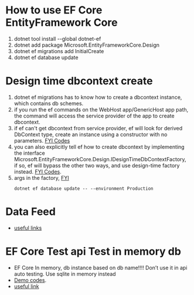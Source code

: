 # How to use EF Core EntityFramework Core
1. dotnet tool install --global dotnet-ef
1. dotnet add package Microsoft.EntityFrameworkCore.Design
1. dotnet ef migrations add InitialCreate
1. dotnet ef database update

# Design time dbcontext create
1. dotnet ef migrations has to know how to create a dbcontext instance, which contains db schemes. 
1. if you run the ef commands on the WebHost app/GenericHost app path, the command will access the service provider of the app to create dbcontext. 
1. if ef can't get dbcontext from service provider, ef will look for derived DbContext type, create an instance using a constructor with no parameters. [FYI Codes](../src/EFCore/EFMigrationWIthClass/DbDemoContext.cs)
1. you can also explicitly tell ef how to create dbcontext by implementing the interface Microsoft.EntityFrameworkCore.Design.IDesignTimeDbContextFactory<TDbContext>, if so, ef will bypass the other two ways, and use design-time factory instead.  [FYI Codes](../src/EFCore/EFMigrationWithFactory/DbDemoContextFactory.cs). 
1. args in the factory, [FYI](https://learn.microsoft.com/en-us/ef/core/cli/dbcontext-creation?tabs=dotnet-core-cli#args)
    ```
    dotnet ef database update -- --environment Production
    ```

# Data Feed 
- [useful links](https://learn.microsoft.com/en-us/ef/core/modeling/data-seeding)

# EF Core Test api Test in memory db
- EF Core In memory, db instance based on db name!!!! Don’t use it in api auto testing. Use sqlite in memory instead
- [Demo codes](../src/EFCore/EFCoreTest/TestFactory.cs). 
- [useful link](https://learn.microsoft.com/en-us/aspnet/core/test/integration-tests?view=aspnetcore-7.0#customize-webapplicationfactory)